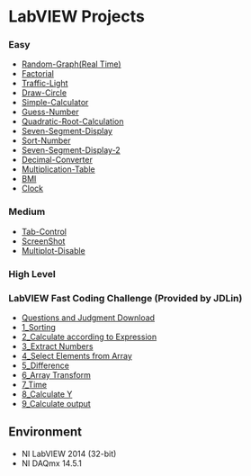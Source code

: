 # LabVIEW Projects
### Easy
* [Random-Graph(Real Time)](Random-graph(real-time)/README.md)
* [Factorial](Factorial/README.md)
* [Traffic-Light](Traffic-Light/README.md)
* [Draw-Circle](Draw-Circle/README.md)
* [Simple-Calculator](Simple-Calculator/README.md)
* [Guess-Number](Guess-Number/README.md)
* [Quadratic-Root-Calculation](Quadratic-Root-Calculation/README.md)
* [Seven-Segment-Display](Seven-Segment-Display/README.md)
* [Sort-Number](Sort-Number/README.md)
* [Seven-Segment-Display-2](Seven-Segment-Display-2/README.md)
* [Decimal-Converter](Decimal-Converter/README.md)
* [Multiplication-Table](Multiplication-Table/README.md)
* [BMI](BMI/README.md)
* [Clock](Clock/README.md)

### Medium
* [Tab-Control](Tab-Control/README.md)
* [ScreenShot](ScreenShot/README.md)
* [Multiplot-Disable](Multiplot-Disable/README.md)

### High Level

### LabVIEW Fast Coding Challenge (Provided by JDLin)
 * [Questions and Judgment Download](LabVIEW-Fast-Coding-Challenge/Final_2016_LV86.zip)
 * [1_Sorting](LabVIEW-Fast-Coding-Challenge/Question1/README.md)
 * [2_Calculate according to Expression](LabVIEW-Fast-Coding-Challenge/Question2/README.md)
 * [3_Extract Numbers](LabVIEW-Fast-Coding-Challenge/Question3/README.md)
 * [4_Select Elements from Array](LabVIEW-Fast-Coding-Challenge/Question4/README.md)
 * [5_Difference](LabVIEW-Fast-Coding-Challenge/Question5/README.md)
 * [6_Array Transform](LabVIEW-Fast-Coding-Challenge/Question6/README.md)
 * [7_Time](LabVIEW-Fast-Coding-Challenge/Question7/README.md)
 * [8_Calculate Y](LabVIEW-Fast-Coding-Challenge/Question8/README.md)
 * [9_Calculate output](LabVIEW-Fast-Coding-Challenge/Question9/README.md)
 
## Environment
* NI LabVIEW 2014 (32-bit)
* NI DAQmx 14.5.1
